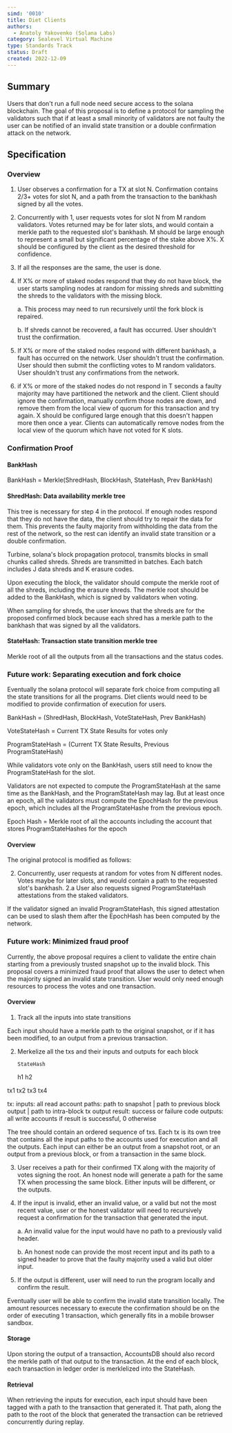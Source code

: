 ```yaml
---
simd: '0010'
title: Diet Clients
authors:
  - Anatoly Yakovenko (Solana Labs)
category: Sealevel Virtual Machine
type: Standards Track
status: Draft
created: 2022-12-09
---
```


## Summary

Users that don't run a full node need secure access to the solana
blockchain. The goal of this proposal is to define a protocol for
sampling the validators such that if at least a small minority of
validators are not faulty the user can be notified of an invalid
state transition or a double confirmation attack on the network.

## Specification

### Overview

1. User observes a confirmation for a TX at slot N. Confirmation
contains 2/3+ votes for slot N, and a path from the transaction to
the bankhash signed by all the votes.

2. Concurrently with 1, user requests votes for slot N from M random
validators.  Votes returned may be for later slots, and would contain
a merkle path to the requested slot's bankhash. M should be large
enough to represent a small but significant percentage of the stake
above X%. X should  be configured by the client as the desired
threshold for confidence.

3. If all the responses are the same, the user is done. 

4. If X% or more of staked nodes respond that they do not have block,
the user starts sampling nodes at random for missing shreds and
submitting the shreds to the validators with the missing block.

    a. This process may need to run recursively until the fork block
    is repaired.

    b. If shreds cannot be recovered, a fault has occurred. User
    shouldn't trust the confirmation.

5. If X% or more of the staked nodes respond with different
bankhash, a fault has occurred on the network. User shouldn't trust
the confirmation. User should then submit the conflicting votes to
M random validators. User shouldn't trust any confirmations from
the network.

6. if X% or more of the staked nodes do not respond in T seconds a
faulty majority may have partitioned the network and the client.
Client should ignore the confirmation, manually confirm those nodes
are down, and remove them from the local view of quorum for this
transaction and try again. X should be configured large enough that
this doesn't happen more then once a year. Clients can automatically
remove nodes from the local view of the quorum which have not voted
for K slots.

### Confirmation Proof

#### BankHash

BankHash = Merkle(ShredHash, BlockHash, StateHash, Prev BankHash)

#### ShredHash: Data availability merkle tree

This tree is necessary for step 4 in the protocol. If enough nodes
respond that they do not have the data, the client should try to
repair the data for them. This prevents the faulty majority from
withholding the data from the rest of the network, so the rest can
identify an invalid state transition or a double confirmation.

Turbine, solana's block propagation protocol, transmits blocks in
small chunks called shreds. Shreds are transmitted in batches.
Each batch includes J data shreds and K erasure codes.

Upon executing the block, the validator should compute the merkle
root of all the shreds, including the erasure shreds. The merkle
root should be added to the BankHash, which is signed by validators
when voting.

When sampling for shreds, the user knows that the shreds are for
the proposed confirmed block because each shred has a merkle path
to the bankhash that was signed by all the validators.

#### StateHash: Transaction state transition merkle tree

Merkle root of all the outputs from all the transactions and the
status codes.

### Future work: Separating execution and fork choice

Eventually the solana protocol will separate fork choice from
computing all the state transitions for all the programs. Diet
clients would need to be modified to provide confirmation of execution
for users.

BankHash = (ShredHash, BlockHash, VoteStateHash, Prev BankHash)

VoteStateHash = Current TX State Results for votes only

ProgramStateHash = (Current TX State Results, Previous ProgramStateHash)

While validators vote only on the BankHash, users still need to
know the ProgramStateHash for the slot. 

Validators are not expected to compute the ProgramStateHash at the
same time as the BankHash, and the ProgramStateHash may lag.  But
at least once an epoch, all the validators must compute the EpochHash
for the previous epoch, which includes all the ProgramStateHashe from the
previous epoch.

Epoch Hash = Merkle root of all the accounts including the account
that stores ProgramStateHashes for the epoch

#### Overview

The original protocol is modified as follows:

2. Concurrently, user requests at random for votes from N different
nodes. Votes maybe for later slots, and would contain a path to the
requested slot's bankhash.
2.a User also requests signed ProgramStateHash attestations from
the staked validators.

If the validator signed an invalid ProgramStateHash, this signed
attestation can be used to slash them after the EpochHash has been
computed by the network.

### Future work: Minimized fraud proof

Currently, the above proposal requires a client to validate the
entire chain starting from a previously trusted snapshot up to the
invalid block. This proposal covers a minimized fraud proof that
allows the user to detect when the majority signed an invalid state
transition. User would only need enough resources to process the
votes and one transaction.

#### Overview

1. Track all the inputs into state transitions

Each input should have a merkle path to the original snapshot, or
if it has been modified, to an output from a previous transaction.

2. Merkelize all the txs and their inputs and outputs for each block

       StateHash
     h1       h2

  tx1  tx2  tx3 tx4

tx:
    inputs: all read account paths: path to snapshot | path to previous
            block output | path to intra-block tx output
    result: success or failure code
    outputs: all write accounts if result is successful, 0 otherwise

The tree should contain an ordered sequence of txs. Each tx is its
own tree that contains all the input paths to the accounts used for
execution and all the outputs. Each input can either be an
output from a snapshot root, or an output from a previous block,
or from a transaction in the same block.

3. User receives a path for their confirmed TX along with the
majority of votes signing the root.  An honest node will generate
a path for the same TX when processing the same block.  Either
inputs will be different, or the outputs.

4. If the input is invalid, ether an invalid value, or a valid but
not the most recent value, user or the honest validator will need
to recursively request a confirmation for the transaction that
generated the input.

    a. An invalid value for the input would have no path to a
    previously valid header.

    b. An honest node can provide the most recent input and its
    path to a signed header to prove that the faulty majority used
    a valid but older input.

5. If the output is different, user will need to run the program
locally and confirm the result.

Eventually user will be able to confirm the invalid state transition
locally. The amount resources necessary to execute the confirmation
should be on the order of executing 1 transaction, which generally
fits in a mobile browser sandbox.

#### Storage

Upon storing the output of a transaction, AccountsDB should also
record the merkle path of that output to the transaction. At the
end of each block, each transaction in ledger order is merklelized
into the StateHash.

#### Retrieval

When retrieving the inputs for execution, each input should have
been tagged with a path to the transaction that generated it. That
path, along the path to the root of the block that generated the
transaction can be retrieved concurrently during replay.
